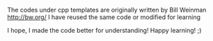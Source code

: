 The codes under cpp templates are originally written by Bill Weinman <http://bw.org/>
I have reused the same code or modified for learning

I hope, I made the code better for understanding!
Happy learning!   ;)
